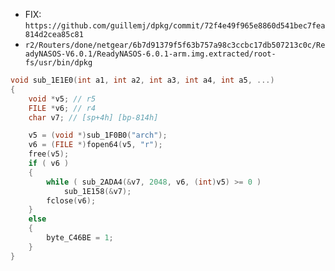 * FIX: `https://github.com/guillemj/dpkg/commit/72f4e49f965e8860d541bec7fea814d2cea85c81`
* `r2/Routers/done/netgear/6b7d91379f5f63b757a98c3ccbc17db507213c0c/ReadyNASOS-V6.0.1/ReadyNASOS-6.0.1-arm.img.extracted/root-fs/usr/bin/dpkg`

```c
void sub_1E1E0(int a1, int a2, int a3, int a4, int a5, ...)
{
	void *v5; // r5
	FILE *v6; // r4
	char v7; // [sp+4h] [bp-814h]

	v5 = (void *)sub_1F0B0("arch");
	v6 = (FILE *)fopen64(v5, "r");
	free(v5);
	if ( v6 )
	{
		while ( sub_2ADA4(&v7, 2048, v6, (int)v5) >= 0 )
			sub_1E158(&v7);
		fclose(v6);
	}
	else
	{
		byte_C46BE = 1;
	}
}
```

